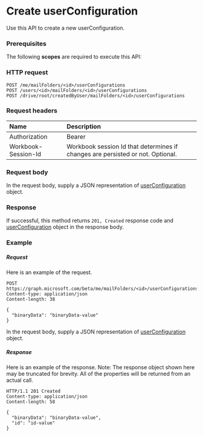 # Create userConfiguration

Use this API to create a new userConfiguration.
### Prerequisites
The following **scopes** are required to execute this API: 
### HTTP request
<!-- { "blockType": "ignored" } -->
```http
POST /me/mailFolders/<id>/userConfigurations
POST /users/<id>/mailFolders/<id>/userConfigurations
POST /drive/root/createdByUser/mailFolders/<id>/userConfigurations

```
### Request headers
| Name       | Description|
|:---------------|:----------|
| Authorization  | Bearer <code>|
| Workbook-Session-Id  | Workbook session Id that determines if changes are persisted or not. Optional.|

### Request body
In the request body, supply a JSON representation of [userConfiguration](../resources/userconfiguration.md) object.


### Response
If successful, this method returns `201, Created` response code and [userConfiguration](../resources/userconfiguration.md) object in the response body.

### Example
##### Request
Here is an example of the request.
<!-- {
  "blockType": "request",
  "name": "create_userconfiguration_from_mailfolder"
}-->
```http
POST https://graph.microsoft.com/beta/me/mailFolders/<id>/userConfigurations
Content-type: application/json
Content-length: 38

{
  "binaryData": "binaryData-value"
}
```
In the request body, supply a JSON representation of [userConfiguration](../resources/userconfiguration.md) object.
##### Response
Here is an example of the response. Note: The response object shown here may be truncated for brevity. All of the properties will be returned from an actual call.
<!-- {
  "blockType": "response",
  "truncated": true,
  "@odata.type": "microsoft.graph.userconfiguration"
} -->
```http
HTTP/1.1 201 Created
Content-type: application/json
Content-length: 58

{
  "binaryData": "binaryData-value",
  "id": "id-value"
}
```

<!-- uuid: 8fcb5dbc-d5aa-4681-8e31-b001d5168d79
2015-10-25 14:57:30 UTC -->
<!-- {
  "type": "#page.annotation",
  "description": "Create userConfiguration",
  "keywords": "",
  "section": "documentation",
  "tocPath": ""
}-->